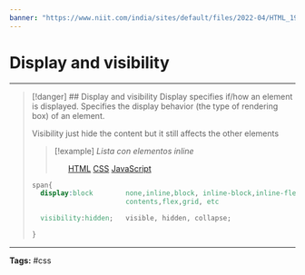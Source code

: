 ```yaml
---
banner: "https://www.niit.com/india/sites/default/files/2022-04/HTML_1920x565px.jpg"
---
```


# Display and visibility
<hr> 

> [!danger] ## Display and visibility
> Display specifies if/how an element is displayed. Specifies the display behavior (the type of rendering box) of an element.
> 
> Visibility just hide the content but it still affects the other elements
> 
> > [!example]
> > <i>Lista con elementos inline</i>
> > <ul >
> >   <li style="display: inline;"><a href="/html/default.asp" target="_blank">HTML</a></li>
> >   <li style="display: inline;"><a href="/css/default.asp" target="_blank">CSS</a></li>
> >   <li style="display: inline;"><a href="/js/default.asp" target="_blank">JavaScript</a></li>
> > </ul>
> 
> ```css
> span{
> 	display:block        none,inline,block, inline-block,inline-flex, 
> 						 contents,flex,grid, etc
> 
> 	visibility:hidden;   visible, hidden, collapse;
> 
> }
> ```
<hr>
<b>Tags:</b> #css 